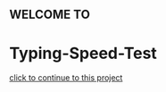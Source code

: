 ## WELCOME TO
# Typing-Speed-Test

[click to continue to this project](https://surajdobhal.github.io/Typing-Speed-Test/ "Typing-Speed-Check")  
